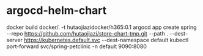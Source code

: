 # argocd-helm-chart

docker build docker/. -t hutaojiazidocker/h365:0.1
argocd app create spring --repo https://github.com/hutaojiazi/store-chart-tmp.git --path . --dest-server https://kubernetes.default.svc --dest-namespace default
kubectl port-forward svc/spring-petclinic -n default 9090:8080
